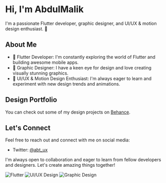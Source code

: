 # Hi, I'm AbdulMalik

I'm a passionate Flutter developer, graphic designer, and UI/UX & motion design enthusiast. 🚀

## About Me

- 📱 Flutter Developer: I'm constantly exploring the world of Flutter and building awesome mobile apps.
- 🎨 Graphic Designer: I have a keen eye for design and love creating visually stunning graphics.
- 🌟 UI/UX & Motion Design Enthusiast: I'm always eager to learn and experiment with new design trends and animations.

## Design Portfolio

You can check out some of my design projects on [Behance](https://www.behance.net/abayomitubs).

## Let's Connect

Feel free to reach out and connect with me on social media:

- Twitter: [@abt_ux](https://www.twitter.com/abt_ux)

I'm always open to collaboration and eager to learn from fellow developers and designers. Let's create amazing things together!

![Flutter](https://img.shields.io/badge/Flutter-Expert-blue)
![UI/UX Design](https://img.shields.io/badge/UI%2FUX%20Design-Enthusiast-green)
![Graphic Design](https://img.shields.io/badge/Graphic%20Design-Enthusiast-green)
